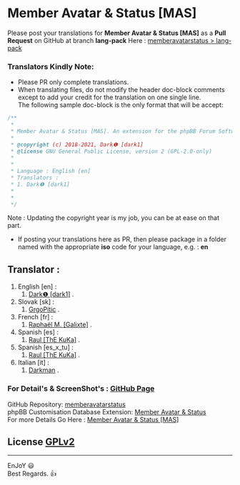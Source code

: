 # Member Avatar & Status [MAS]
   
Please post your translations for **Member Avatar & Status [MAS]** as a **Pull Request** on GitHub at branch **lang-pack** Here : [memberavatarstatus > lang-pack](https://github.com/Dark1z/memberavatarstatus/tree/lang-pack)   
   
### Translators Kindly Note:   
* Please PR only complete translations.   
* When translating files, do not modify the header doc-block comments except to add your credit for the translation on one single line.   
The following sample doc-block is the only format that will be accept:   
```php
/**
 *
 * Member Avatar & Status [MAS]. An extension for the phpBB Forum Software package.
 *
 * @copyright (c) 2018-2021, Dark❶ [dark1]
 * @license GNU General Public License, version 2 (GPL-2.0-only)
 *
 *
 * Language : English [en]
 * Translators :
 * 1. Dark❶ [dark1]
 *
 *
 */
```
Note : Updating the copyright year is my job, you can be at ease on that part.   
* If posting your translations here as PR, then please package in a folder named with the appropriate **iso** code for your language, e.g. : **en**   
   
## Translator : 
   
1. English [en] :   
   1. [Dark❶ [dark1]](https://github.com/Dark1z) .   
1. Slovak [sk] :   
   1. [GrgoPitic](https://phpbb.com/community/memberlist.php?mode=viewprofile&u=1765796) .   
1. French [fr] :   
   1. [Raphaël M. [Galixte]](https://github.com/Galixte) .   
1. Spanish [es] :   
   1. [Raul [ThE KuKa]](https://phpbb.com/community/memberlist.php?mode=viewprofile&u=94590) .   
1. Spanish [es_x_tu] :   
   1. [Raul [ThE KuKa]](https://phpbb.com/community/memberlist.php?mode=viewprofile&u=94590) .   
1. Italian [it] :   
   1. [Darkman](https://darkylab.altervista.org/forum/memberlist.php?mode=viewprofile&u=53) .   
   
### For Detail's & ScreenShot's : [GitHub Page](https://github.dark1.tech/memberavatarstatus/)   
   
GitHub Repository: [memberavatarstatus](https://github.com/Dark1z/memberavatarstatus)   
phpBB Customisation Database Extension: [Member Avatar & Status](https://www.phpbb.com/customise/db/extension/member_avatar_status)   
For more Details Go Here : [Member Avatar & Status [MAS]](https://github.dark1.tech/memberavatarstatus)   
   
## License  [GPLv2](license.txt)   
   
--------------   
EnJoY  😃   
Best Regards.  👍   
   
